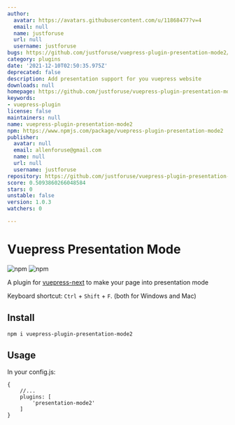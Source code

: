 ```yaml
---
author:
  avatar: https://avatars.githubusercontent.com/u/11868477?v=4
  email: null
  name: justforuse
  url: null
  username: justforuse
bugs: https://github.com/justforuse/vuepress-plugin-presentation-mode2/issues
category: plugins
date: '2021-12-10T02:50:35.975Z'
deprecated: false
description: Add presentation support for you vuepress website
downloads: null
homepage: https://github.com/justforuse/vuepress-plugin-presentation-mode2#readme
keywords:
- vuepress-plugin
license: false
maintainers: null
name: vuepress-plugin-presentation-mode2
npm: https://www.npmjs.com/package/vuepress-plugin-presentation-mode2
publisher:
  avatar: null
  email: allenforuse@gmail.com
  name: null
  url: null
  username: justforuse
repository: https://github.com/justforuse/vuepress-plugin-presentation-mode2
score: 0.5093860266048584
stars: 0
unstable: false
version: 1.0.3
watchers: 0

---
```


# Vuepress Presentation Mode

![npm](https://img.shields.io/npm/v/vuepress-plugin-presentation-mode2)
![npm](https://img.shields.io/npm/dm/vuepress-plugin-presentation-mode2)

A plugin for [vuepress-next](https://v2.vuepress.vuejs.org/) to make your page into presentation mode

Keyboard shortcut: `Ctrl` + `Shift` + `F`. (both for Windows and Mac)

## Install

```
npm i vuepress-plugin-presentation-mode2
```
## Usage

In your config.js:

```
{
    //...
    plugins: [
        'presentation-mode2'
    ]
}

```



